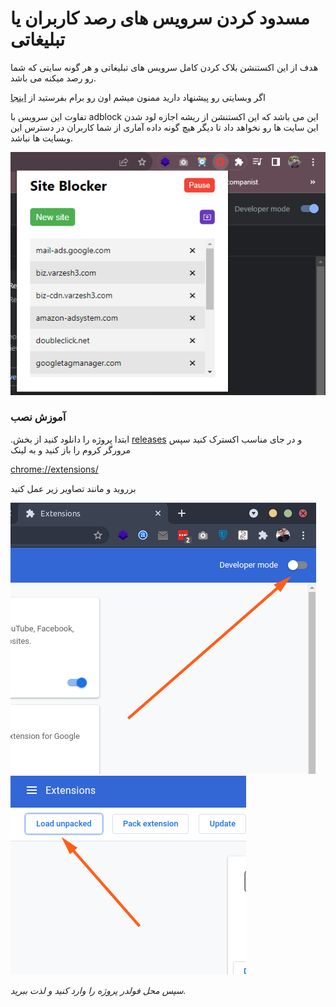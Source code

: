 ﻿# مسدود کردن سرویس های رصد کاربران یا تبلیغاتی
هدف از این اکستنشن بلاک کردن کامل سرویس های تبلیغاتی و هر گونه سایتی که شما رو رصد میکنه می باشد.

اگر وبسایتی رو پیشنهاد دارید ممنون میشم اون رو برام بفرستید از [اینجا](https://github.com/My-Google-Chrome-extensions/SiteBlocker-Extension/issues/new/choose)

تفاوت این سرویس با adblock این می باشد که این اکستنشن از ریشه اجازه لود شدن این سایت ها رو نخواهد داد تا دیگر هیچ گونه داده آماری از شما کاربران در دسترس این وبسایت ها نباشد.

![Screenshot](https://raw.githubusercontent.com/My-Google-Chrome-extensions/AdBlocker-Extension/master/screenshot.png)

### آموزش نصب

.ابتدا پروژه را دانلود کنید از بخش [releases](https://github.com/My-Google-Chrome-extensions/AdBlocker-Extension/releases) و در جای مناسب اکسترک کنید
سپس مرورگر کروم را باز کنید و به لینک 

[chrome://extensions/](chrome://extensions/)

برروید و مانند تصاویر زیر عمل کنید

![Screenshot](https://raw.githubusercontent.com/My-Google-Chrome-extensions/AdBlocker-Extension/master/2.png)
![Screenshot](https://raw.githubusercontent.com/My-Google-Chrome-extensions/AdBlocker-Extension/master/3.png)

_سپس محل فولدر پروژه را وارد کنید و لذت ببرید._
